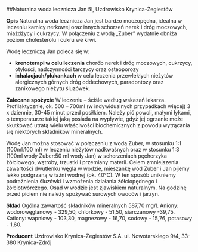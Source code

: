 ##Naturalna woda lecznicza Jan 5l, Uzdrowisko Krynica-Żegiestów

**Opis** Naturalna woda lecznicza Jan jest bardzo moczopędna, idealna w leczeniu kamicy nerkowej oraz innych schorzeń nerek i dróg moczowych, miażdżycy i cukrzycy. W połączeniu z wodą „Zuber” wydatnie obniża poziom cholesterolu i cukru we krwi.

Wodę leczniczą Jan poleca się w:

- **krenoterapi w celu leczenia** chorób nerek i dróg moczowych, cukrzycy, otyłości, nadczynności tarczycy oraz osteoporozy
- **inhalacjach/płukankach** w celu leczenia przewlekłych nieżytów alergicznych górnych dróg oddechowych, paradontozy oraz zanikowego nieżytu śluzówek.

**Zalecane spożycie** W leczeniu – ściśle według wskazań lekarza. Profilaktycznie, ok. 500 – 700ml (w indywidualnych przypadkach więcej) 3 x dziennie, 30-45 minut przed posiłkiem. Należy pić powoli, małymi łykami, o temperaturze takiej jaką posiada na wypływie, gdyż jej ogrzanie może skutkować utratą wielu właściwości biochemicznych z powodu wytrącania się niektórych składników mineralnych.

Wodę Jan można stosować w połączeniu z wodą Zuber, w stosunku 1:1 (100ml:100 ml) w leczeniu nieżytów nadkwaśnych oraz w stosunku 1:3 (100ml wody Zuber:50 ml wody Jan) w schorzeniach pęcherzyka żółciowego, wątroby, trzustki i przemiany materii. Celem zmniejszenia zawartości dwutlenku węgla w wodzie, mieszankę wód Zuber i Jan pijemy lekko podgrzaną w łaźni wodnej (ok. 40°C). W ten sposób unikniemy podrażnienia śluzówki i wzmożenia działania żółciopędnego i żółciotwórczego. Osad w wodzie jest zjawiskiem naturalnym. Na godzinę przed piciem nie należy spożywać surowych owoców i jarzyn.

**Skład** Ogólna zawartość składników mineralnych 587,70 mg/l.
Aniony: wodorowęglanowy - 329,50, chlorkowy - 51,50, siarczanowy -39,75.
Kationy: wapniowy - 103,30, magnezowy - 16,70, sodowy - 15,76, potasowy - 1,60.

**Producent** Uzdrowisko Krynica-Żegiestów S.A.
ul. Nowotarskiego 9/4, 33-380 Krynica-Zdrój


